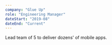 ```yaml
---
company: "Glue Up"
role: "Engineering Manager"
dateStart: "2019-08"
dateEnd: "Current"
---
```


Lead team of 5 to deliver dozens' of mobile apps.